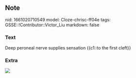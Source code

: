 ## Note
nid: 1661020710549
model: Cloze-chrisc-ff04e
tags: GSSE::!Contributor::Victor_Liu
markdown: false

### Text
Deep peroneal nerve supplies sensation {{c1::to the first cleft}}

### Extra
<img src="paste-b38c937670e169ed1a617410076b03d174268baf.jpg">
